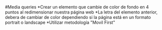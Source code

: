 #Media queries
*Crear un elemento que cambie de color de fondo en 4 puntos al redimensionar nuestra página web
*La letra del elemento anterior, debera de cambiar de color dependiendo si la página está en un formato portrait o landscape
*Utilizar metodología "Movil First"